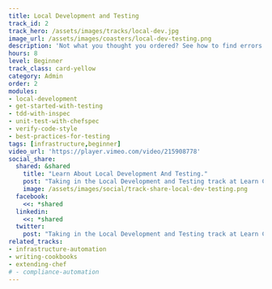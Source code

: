 ```yaml
---
title: Local Development and Testing
track_id: 2
track_hero: /assets/images/tracks/local-dev.jpg
image_url: /assets/images/coasters/local-dev-testing.png
description: 'Not what you thought you ordered? See how to find errors in your cookbooks by testing them on your local machine. Learn to set up a virtual environment, develop code, and use every tool in the kitchen to ensure everything works.'
hours: 8
level: Beginner
track_class: card-yellow
category: Admin
order: 2
modules:
- local-development
- get-started-with-testing
- tdd-with-inspec
- unit-test-with-chefspec
- verify-code-style
- best-practices-for-testing
tags: [infrastructure,beginner]
video_url: 'https://player.vimeo.com/video/215908778'
social_share:
  shared: &shared
    title: "Learn About Local Development And Testing."
    post: "Taking in the Local Development and Testing track at Learn Chef Rally. Hop onto the learning fast track today."
    image: /assets/images/social/track-share-local-dev-testing.png
  facebook:
    <<: *shared
  linkedin:
    <<: *shared
  twitter:
    post: "Taking in the Local Development and Testing track at Learn Chef Rally. Start developing your own skills at: ."
related_tracks:
- infrastructure-automation
- writing-cookbooks
- extending-chef
# - compliance-automation
---
```

